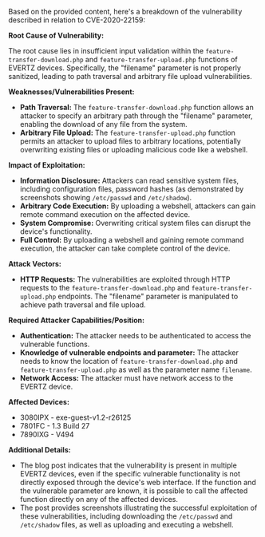Based on the provided content, here's a breakdown of the vulnerability described in relation to CVE-2020-22159:

**Root Cause of Vulnerability:**

The root cause lies in insufficient input validation within the `feature-transfer-download.php` and `feature-transfer-upload.php` functions of EVERTZ devices. Specifically, the "filename" parameter is not properly sanitized, leading to path traversal and arbitrary file upload vulnerabilities.

**Weaknesses/Vulnerabilities Present:**

*   **Path Traversal:** The `feature-transfer-download.php` function allows an attacker to specify an arbitrary path through the "filename" parameter, enabling the download of any file from the system.
*   **Arbitrary File Upload:** The `feature-transfer-upload.php` function permits an attacker to upload files to arbitrary locations, potentially overwriting existing files or uploading malicious code like a webshell.

**Impact of Exploitation:**

*   **Information Disclosure:** Attackers can read sensitive system files, including configuration files, password hashes (as demonstrated by screenshots showing `/etc/passwd` and `/etc/shadow`).
*   **Arbitrary Code Execution:** By uploading a webshell, attackers can gain remote command execution on the affected device.
*   **System Compromise:** Overwriting critical system files can disrupt the device's functionality.
*   **Full Control:** By uploading a webshell and gaining remote command execution, the attacker can take complete control of the device.

**Attack Vectors:**

*   **HTTP Requests:** The vulnerabilities are exploited through HTTP requests to the `feature-transfer-download.php` and `feature-transfer-upload.php` endpoints. The "filename" parameter is manipulated to achieve path traversal and file upload.

**Required Attacker Capabilities/Position:**

*   **Authentication:** The attacker needs to be authenticated to access the vulnerable functions.
*   **Knowledge of vulnerable endpoints and parameter:** The attacker needs to know the location of `feature-transfer-download.php` and `feature-transfer-upload.php` as well as the parameter name `filename`.
*   **Network Access:** The attacker must have network access to the EVERTZ device.

**Affected Devices:**
* 3080IPX - exe-guest-v1.2-r26125
* 7801FC - 1.3 Build 27
* 7890IXG - V494

**Additional Details:**

*   The blog post indicates that the vulnerability is present in multiple EVERTZ devices, even if the specific vulnerable functionality is not directly exposed through the device's web interface. If the function and the vulnerable parameter are known, it is possible to call the affected function directly on any of the affected devices.
*   The post provides screenshots illustrating the successful exploitation of these vulnerabilities, including downloading the `/etc/passwd` and `/etc/shadow` files, as well as uploading and executing a webshell.